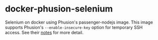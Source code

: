 docker-phusion-selenium
=======================
Selenium on docker using Phusion's passenger-nodejs image. This image supports Phusion's `--enable-insecure-key` option for temporary SSH access. See their [notes](https://github.com/phusion/baseimage-docker#login-to-the-container-via-ssh) for more detail.
